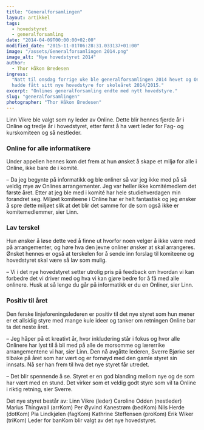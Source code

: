 ```yaml
---
title: "Generalforsamlingen"
layout: artikkel
tags:
  - hovedstyret
  - generalforsamling
date: "2014-04-09T00:00:00+02:00"
modified_date: "2015-11-01T06:28:31.033137+01:00"
image: "/assets/Generalforsamlingen 2014.png"
image_alt: "Nye hovedstyret 2014"
author:
  - Thor Håkon Bredesen
ingress:
  "Natt til onsdag forrige uke ble generalforsamlingen 2014 hevet og Online
  hadde fått sitt nye hovedstyre for skoleåret 2014/2015."
excerpt: "Onlines generalforsamling endte med nytt hovedstyre."
slug: "generalforsamlingen"
photographer: "Thor Håkon Bredesen"
---
```


Linn Vikre ble valgt som ny leder av Online. Dette blir hennes fjerde år i
Online og tredje år i hovedstyret, etter først å ha vært leder for Fag- og
kurskomiteen og så nestleder.

### Online for alle informatikere

Under appellen hennes kom det frem at hun ønsket å skape et miljø for alle i
Online, ikke bare de i komité.

– Da jeg begynte på informatikk og ble onliner så var jeg ikke med på så veldig
mye av Onlines arrangementer. Jeg var heller ikke komitémedlem det første året.
Etter at jeg ble med i komité har hele studiehverdagen min forandret seg.
Miljøet komiteene i Online har er helt fantastisk og jeg ønsker å spre dette
miljøet slik at det blir det samme for de som også ikke er komitemedlemmer, sier
Linn.

### Lav terskel

Hun ønsker å løse dette ved å finne ut hvorfor noen velger å ikke være med på
arrangementer, og høre hva den jevne onliner ønsker at skal arrangeres. Ønsket
hennes er også at terskelen for å sende inn forslag til komiteene og hovedstyret
skal være så lav som mulig.

– Vi i det nye hovedstyret setter utrolig pris på feedback om hvordan vi kan
forbedre det vi driver med og hva vi kan gjøre bedre for å få med alle onlinere.
Husk at så lenge du går på informatikk er du en Onliner, sier Linn.

### Positiv til året

Den ferske linjeforeningslederen er positiv til det nye styret som hun mener er
et allsidig styre med mange kule ideer og tanker om retningen Online bør ta det
neste året.

– Jeg håper på et kreativt år, hvor inkludering står i fokus og hvor alle
Onlinere har lyst til å bli med på alle de morsomme og lærerrike arrangementene
vi har, sier Linn. Den nå avgåtte lederen, Sverre Bjørke ser tilbake på året som
har vært og er fornøyd med den gamle styret sin innsats. Nå ser han frem til hva
det nye styret får utredet.

– Det blir spennende å se. Styret er en god blanding mellom nye og de som har
vært med en stund. Det virker som et veldig godt styre som vil ta Online i
riktig retning, sier Sverre.

Det nye styret består av: Linn Vikre (leder) Caroline Odden (nestleder) Marius
Thingwall (arrKom) Per Øyvind Kanestrøm (bedKom) Nils Herde (dotKom) Pia
Lindkjølen (fagKom) Kathrine Steffensen (proKom) Erik Wiker (triKom) Leder for
banKom blir valgt av det nye hovedstyret.
